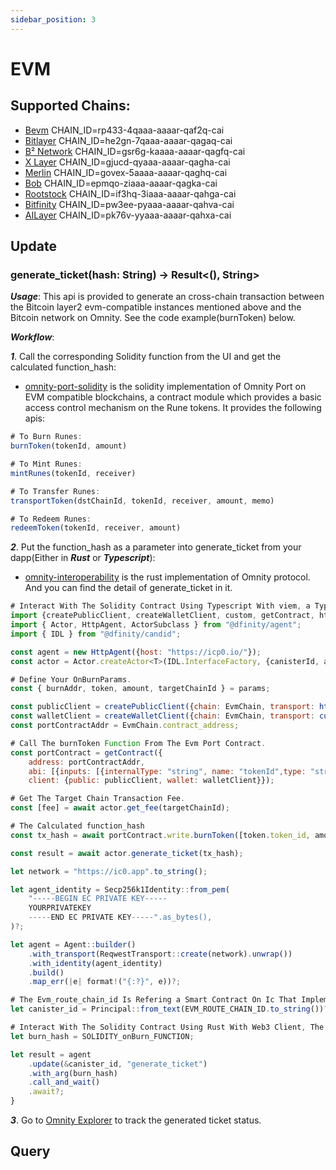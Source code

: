 ```yaml
---
sidebar_position: 3
---
```


# EVM
## Supported Chains:
- [Bevm](https://www.bevm.io/) CHAIN_ID=rp433-4qaaa-aaaar-qaf2q-cai
- [Bitlayer](https://www.bitlayer.org/) CHAIN_ID=he2gn-7qaaa-aaaar-qagaq-cai
- [B² Network](https://www.bsquared.network/) CHAIN_ID=gsr6g-kaaaa-aaaar-qagfq-cai
- [X Layer](https://www.okx.com/xlayer) CHAIN_ID=gjucd-qyaaa-aaaar-qagha-cai
- [Merlin](https://merlinchain.io) CHAIN_ID=govex-5aaaa-aaaar-qaghq-cai
- [Bob](https://www.gobob.xyz/) CHAIN_ID=epmqo-ziaaa-aaaar-qagka-cai
- [Rootstock](https://rootstock.io/) CHAIN_ID=if3hq-3iaaa-aaaar-qahga-cai
- [Bitfinity](https://bitfinity.network/) CHAIN_ID=pw3ee-pyaaa-aaaar-qahva-cai
- [AILayer](https://ailayer.xyz/) CHAIN_ID=pk76v-yyaaa-aaaar-qahxa-cai

## Update
### generate_ticket(hash: String) -> Result<(), String> 
***Usage***: This api is provided to generate an cross-chain transaction between the Bitcoin layer2 evm-compatible instances mentioned above and the Bitcoin network on Omnity. See the code example(burnToken) below.

***Workflow***: 

***1***. Call the corresponding Solidity function from the UI and get the calculated function_hash:

- [omnity-port-solidity](https://github.com/octopus-network/omnity-port-solidity/blob/main/contracts/OmnityPort.sol) is the solidity implementation of Omnity Port on EVM compatible blockchains, a contract module which provides a basic access control mechanism on the Rune tokens. It provides the following apis:

```jsx title="Solidity"
# To Burn Runes: 
burnToken(tokenId, amount)

# To Mint Runes: 
mintRunes(tokenId, receiver)

# To Transfer Runes:
transportToken(dstChainId, tokenId, receiver, amount, memo)

# To Redeem Runes:
redeemToken(tokenId, receiver, amount)
```


***2***. Put the function_hash as a parameter into generate_ticket from your dapp(Either in ***Rust*** or ***Typescript***):

- [omnity-interoperability](https://github.com/octopus-network/omnity-interoperability/blob/main/route/evm/src/service.rs#L240) is the rust implementation of Omnity protocol. And you can find the detail of generate_ticket in it.

```jsx title="TypeScript"
# Interact With The Solidity Contract Using Typescript With viem, a TypeScript Interface For Ethereum.
import {createPublicClient, createWalletClient, custom, getContract, http} from "viem";
import { Actor, HttpAgent, ActorSubclass } from "@dfinity/agent";
import { IDL } from "@dfinity/candid";

const agent = new HttpAgent({host: "https://icp0.io/"});
const actor = Actor.createActor<T>(IDL.InterfaceFactory, {canisterId, agent});

# Define Your OnBurnParams.
const { burnAddr, token, amount, targetChainId } = params;

const publicClient = createPublicClient({chain: EvmChain, transport: http()});
const walletClient = createWalletClient({chain: EvmChain, transport: custom(window.ethereum)});
const portContractAddr = EvmChain.contract_address;

# Call The burnToken Function From The Evm Port Contract.
const portContract = getContract({
    address: portContractAddr,
    abi: [{inputs: [{internalType: "string", name: "tokenId",type: "string"},{internalType: "uint256", name: "amount", type: "uint256"}], name: "burnToken", outputs: [], stateMutability: "payable", type: "function"}],
    client: {public: publicClient, wallet: walletClient}});

# Get The Target Chain Transaction Fee.
const [fee] = await actor.get_fee(targetChainId);

# The Calculated function_hash
const tx_hash = await portContract.write.burnToken([token.token_id, amount], {account: burnAddr as EvmAddress, chain: EvmChain, value: fee});

const result = await actor.generate_ticket(tx_hash);
```

```jsx title="Rust"
let network = "https://ic0.app".to_string();

let agent_identity = Secp256k1Identity::from_pem(
    "-----BEGIN EC PRIVATE KEY-----
    YOURPRIVATEKEY
    -----END EC PRIVATE KEY-----".as_bytes(),
)?;

let agent = Agent::builder()
    .with_transport(ReqwestTransport::create(network).unwrap())
    .with_identity(agent_identity)
    .build()
    .map_err(|e| format!("{:?}", e))?;

# The Evm_route_chain_id Is Refering a Smart Contract On Ic That Implement Your Logic For The Evm-compatible Chain. And Omnity Has Implemented The Listed Supported Chains.
let canister_id = Principal::from_text(EVM_ROUTE_CHAIN_ID.to_string())?;

# Interact With The Solidity Contract Using Rust With Web3 Client, The Rust Implementation Of Web3.js Library.
let burn_hash = SOLIDITY_onBurn_FUNCTION;

let result = agent
	.update(&canister_id, "generate_ticket")
	.with_arg(burn_hash)
	.call_and_wait()
	.await?;
}
```


***3***. Go to [Omnity Explorer](https://explorer.omnity.network/) to track the generated ticket status.




## Query

